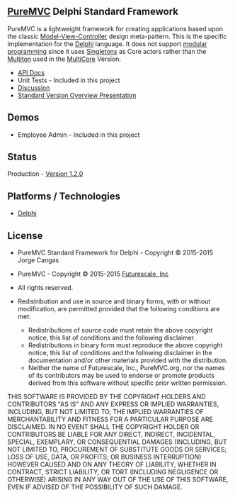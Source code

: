 ## [PureMVC](http://puremvc.github.com/) Delphi Standard Framework

PureMVC is a lightweight framework for creating applications based upon the classic [Model-View-Controller](http://en.wikipedia.org/wiki/Model-view-controller) design meta-pattern. This is the specific implementation for the [Delphi](http://www.embarcadero.com/products/delphi) language. It does not support [modular programming](http://en.wikipedia.org/wiki/Modular_programming) since it uses [Singletons](http://en.wikipedia.org/wiki/Singleton_pattern) as Core actors rather than the [Multiton](http://en.wikipedia.org/wiki/Multiton) used in the [MultiCore](https://github.com/PureMVC/puremvc-swift-multicore-framework/wiki) Version.

* [API Docs](http://puremvc.org/pages/docs/Delphi/standard/)
* Unit Tests - Included in this project
* [Discussion](http://forums.puremvc.org/index.php?board=127)
* [Standard Version Overview Presentation](http://puremvc.tv/#P100)

## Demos
* Employee Admin - Included in this project

## Status
Production - [Version 1.2.0](https://github.com/PureMVC/puremvc-delphi-standard-framework/blob/master/VERSION)

## Platforms / Technologies
* [Delphi](http://www.embarcadero.com/products/delphi)

## License
* PureMVC Standard Framework for Delphi - Copyright © 2015-2015 Jorge Cangas
* PureMVC - Copyright © 2015-2015 [Futurescale, Inc](http://futurescale.com) 
* All rights reserved.

* Redistribution and use in source and binary forms, with or without modification, are permitted provided that the following conditions are met:

  * Redistributions of source code must retain the above copyright notice, this list of conditions and the following disclaimer.
  * Redistributions in binary form must reproduce the above copyright notice, this list of conditions and the following disclaimer in the documentation and/or other materials provided with the distribution.
  * Neither the name of Futurescale, Inc., PureMVC.org, nor the names of its contributors may be used to endorse or promote products derived from this software without specific prior written permission.

THIS SOFTWARE IS PROVIDED BY THE COPYRIGHT HOLDERS AND CONTRIBUTORS "AS IS" AND ANY EXPRESS OR IMPLIED WARRANTIES, INCLUDING, BUT NOT LIMITED TO, THE IMPLIED WARRANTIES OF MERCHANTABILITY AND FITNESS FOR A PARTICULAR PURPOSE ARE DISCLAIMED. IN NO EVENT SHALL THE COPYRIGHT HOLDER OR CONTRIBUTORS BE LIABLE FOR ANY DIRECT, INDIRECT, INCIDENTAL, SPECIAL, EXEMPLARY, OR CONSEQUENTIAL DAMAGES (INCLUDING, BUT NOT LIMITED TO, PROCUREMENT OF SUBSTITUTE GOODS OR SERVICES; LOSS OF USE, DATA, OR PROFITS; OR BUSINESS INTERRUPTION) HOWEVER CAUSED AND ON ANY THEORY OF LIABILITY, WHETHER IN CONTRACT, STRICT LIABILITY, OR TORT (INCLUDING NEGLIGENCE OR OTHERWISE) ARISING IN ANY WAY OUT OF THE USE OF THIS SOFTWARE, EVEN IF ADVISED OF THE POSSIBILITY OF SUCH DAMAGE.
